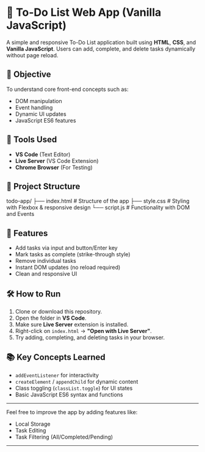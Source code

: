 # 📝 To-Do List Web App (Vanilla JavaScript)

A simple and responsive To-Do List application built using **HTML**, **CSS**, and **Vanilla JavaScript**. Users can add, complete, and delete tasks dynamically without page reload.

## 🚀 Objective

To understand core front-end concepts such as:
- DOM manipulation
- Event handling
- Dynamic UI updates
- JavaScript ES6 features

## 🔧 Tools Used

- **VS Code** (Text Editor)
- **Live Server** (VS Code Extension)
- **Chrome Browser** (For Testing)

## 📁 Project Structure

todo-app/ ├── index.html     # Structure of the app ├── style.css      # Styling with Flexbox & responsive design └── script.js      # Functionality with DOM and Events

## 📌 Features

- Add tasks via input and button/Enter key
- Mark tasks as complete (strike-through style)
- Remove individual tasks
- Instant DOM updates (no reload required)
- Clean and responsive UI

## 🛠️ How to Run

1. Clone or download this repository.
2. Open the folder in **VS Code**.
3. Make sure **Live Server** extension is installed.
4. Right-click on `index.html` → **"Open with Live Server"**.
5. Try adding, completing, and deleting tasks in your browser.

## 📚 Key Concepts Learned

- `addEventListener` for interactivity  
- `createElement` / `appendChild` for dynamic content  
- Class toggling (`classList.toggle`) for UI states  
- Basic JavaScript ES6 syntax and functions  

---

Feel free to improve the app by adding features like:
- Local Storage
- Task Editing
- Task Filtering (All/Completed/Pending)

---